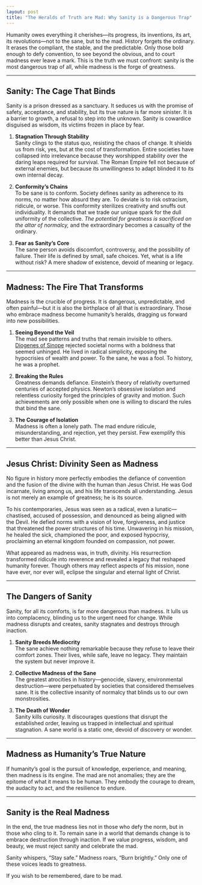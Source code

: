 ```yaml
---
layout: post
title: "The Heralds of Truth are Mad: Why Sanity is a Dangerous Trap"
---
```


Humanity owes everything it cherishes—its progress, its inventions, its art, its revolutions—not to the sane, but to the mad. History forgets the ordinary. It erases the compliant, the stable, and the predictable. Only those bold enough to defy convention, to see beyond the obvious, and to court madness ever leave a mark. This is the truth we must confront: sanity is the most dangerous trap of all, while madness is the forge of greatness.

---

## Sanity: The Cage That Binds

Sanity is a prison dressed as a sanctuary. It seduces us with the promise of safety, acceptance, and stability, but its true nature is far more sinister. It is a barrier to growth, a refusal to step into the unknown. Sanity is cowardice disguised as wisdom, its victims frozen in place by fear.

1. **Stagnation Through Stability**  
   Sanity clings to the status quo, resisting the chaos of change. It shields us from risk, yes, but at the cost of transformation. Entire societies have collapsed into irrelevance because they worshipped stability over the daring leaps required for survival. The Roman Empire fell not because of external enemies, but because its unwillingness to adapt blinded it to its own internal decay.

2. **Conformity’s Chains**  
   To be sane is to conform. Society defines sanity as adherence to its norms, no matter how absurd they are. To deviate is to risk ostracism, ridicule, or worse. This conformity sterilizes creativity and snuffs out individuality. It demands that we trade our unique spark for the dull uniformity of the collective. _The potential for greatness is sacrificed on the altar of normalcy,_ and the extraordinary becomes a casualty of the ordinary.

3. **Fear as Sanity’s Core**  
   The sane person avoids discomfort, controversy, and the possibility of failure. Their life is defined by small, safe choices. Yet, what is a life without risk? A mere shadow of existence, devoid of meaning or legacy.

---

## Madness: The Fire That Transforms

Madness is the crucible of progress. It is dangerous, unpredictable, and often painful—but it is also the birthplace of all that is extraordinary. Those who embrace madness become humanity’s heralds, dragging us forward into new possibilities.

1. **Seeing Beyond the Veil**  
   The mad see patterns and truths that remain invisible to others. [Diogenes of Sinope](/blog/Diogenes/) rejected societal norms with a boldness that seemed unhinged. He lived in radical simplicity, exposing the hypocrisies of wealth and power. To the sane, he was a fool. To history, he was a prophet.

2. **Breaking the Rules**  
   Greatness demands defiance. Einstein’s theory of relativity overturned centuries of accepted physics. Newton’s obsessive isolation and relentless curiosity forged the principles of gravity and motion. Such achievements are only possible when one is willing to discard the rules that bind the sane.

3. **The Courage of Isolation**  
   Madness is often a lonely path. The mad endure ridicule, misunderstanding, and rejection, yet they persist. Few exemplify this better than Jesus Christ.

---

## Jesus Christ: Divinity Seen as Madness

No figure in history more perfectly embodies the defiance of convention and the fusion of the divine with the human than Jesus Christ. He was God incarnate, living among us, and his life transcends all understanding. Jesus is not merely an example of greatness; he is its source.

To his contemporaries, Jesus was seen as a radical, even a lunatic—chastised, accused of possession, and denounced as being aligned with the Devil. He defied norms with a vision of love, forgiveness, and justice that threatened the power structures of his time. Unwavering in his mission, he healed the sick, championed the poor, and exposed hypocrisy, proclaiming an eternal kingdom founded on compassion, not power.

What appeared as madness was, in truth, divinity. His resurrection transformed ridicule into reverence and revealed a legacy that reshaped humanity forever. Though others may reflect aspects of his mission, none have ever, nor ever will, eclipse the singular and eternal light of Christ.

---

## The Dangers of Sanity

Sanity, for all its comforts, is far more dangerous than madness. It lulls us into complacency, blinding us to the urgent need for change. While madness disrupts and creates, sanity stagnates and destroys through inaction.

1. **Sanity Breeds Mediocrity**  
   The sane achieve nothing remarkable because they refuse to leave their comfort zones. Their lives, while safe, leave no legacy. They maintain the system but never improve it.

2. **Collective Madness of the Sane**  
   The greatest atrocities in history—genocide, slavery, environmental destruction—were perpetuated by societies that considered themselves sane. It is the collective insanity of normalcy that blinds us to our own monstrosities.

3. **The Death of Wonder**  
   Sanity kills curiosity. It discourages questions that disrupt the established order, leaving us trapped in intellectual and spiritual stagnation. A sane world is a static one, devoid of discovery or wonder.

---

## Madness as Humanity’s True Nature

If humanity’s goal is the pursuit of knowledge, experience, and meaning, then madness is its engine. The mad are not anomalies; they are the epitome of what it means to be human. They embody the courage to dream, the audacity to act, and the resilience to endure.

---

## Sanity is the Real Madness

In the end, the true madness lies not in those who defy the norm, but in those who cling to it. To remain sane in a world that demands change is to embrace destruction through inaction. If we value progress, wisdom, and beauty, we must reject sanity and celebrate the mad.

Sanity whispers, “Stay safe.” Madness roars, “Burn brightly.” Only one of these voices leads to greatness.

If you wish to be remembered, dare to be mad.
